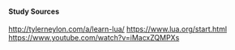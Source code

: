 #### Study Sources
http://tylerneylon.com/a/learn-lua/
https://www.lua.org/start.html
https://www.youtube.com/watch?v=iMacxZQMPXs

